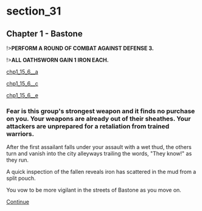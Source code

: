 
# section_31

## Chapter 1 - Bastone

!>**PERFORM A ROUND OF COMBAT AGAINST DEFENSE 3.**

!>**ALL OATHSWORN GAIN 1 IRON EACH.**

[chp1_15_6__a](../../decomp/app/src/main/res/raw/chp1_15_6__a.mp3 ':include :type=audio')

[chp1_15_6__c](../../decomp/app/src/main/res/raw/chp1_15_6__c.mp3 ':include :type=audio')

[chp1_15_6__e](../../decomp/app/src/main/res/raw/chp1_15_6__e.mp3 ':include :type=audio')

### Fear is this group's strongest weapon and it finds no purchase on you. Your weapons are already out of their sheathes. Your attackers are unprepared for a retaliation from trained warriors.

After the first assailant falls under your assault with a wet thud, the others turn and vanish into the city alleyways trailing the words, "They know!" as they run.

A quick inspection of the fallen reveals iron has scattered in the mud from a split pouch.

You vow to be more vigilant in the streets of Bastone as you move on.

[Continue](output/chapter1/section_32.md)


